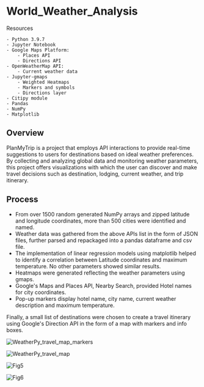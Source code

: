 # World_Weather_Analysis
Resources

    - Python 3.9.7
    - Jupyter Notebook
    - Google Maps Platform:
        - Places API
        - Directions API
    - OpenWeatherMap API:
        - Current weather data
    - Jupyter-gmaps
        - Weighted Heatmaps
        - Markers and symbols
        - Directions layer
    - Citipy module
    - Pandas
    - NumPy
    - Matplotlib

## Overview

PlanMyTrip is a project that employs API interactions to provide real-time suggestions to users for destinations based on ideal weather preferences.   By collecting and analyzing global data and monitoring weather parameters, this project offers visualizations with which the user can discover and make travel decisions such as destination, lodging, current weather, and trip itinerary.  

## Process

- From over 1500 random generated NumPy arrays and zipped latitude and longitude coordinates, more than 500 cities were identified and named.  
- Weather data was gathered from the above APIs list in the form of JSON files, further parsed and repackaged into a pandas dataframe and csv file.  
- The implementation of linear regression models using matplotlib helped to identify a correlation between Latitude coordinates and maximum temperature.  No other parameters showed similar results. 
- Heatmaps were generated reflecting the weather parameters using gmaps.
- Google's Maps and Places API, Nearby Search, provided Hotel names for city coordinates.
- Pop-up markers display hotel name, city name, current weather description and maximum temperature.

Finally, a small list of destinations were chosen to create a travel itinerary using Google's Direction API in the form of a map with markers and info boxes.

![WeatherPy_travel_map_markers](https://user-images.githubusercontent.com/100544761/165880391-826d0726-520a-4246-b46a-e7223ca3566f.png)

![WeatherPy_travel_map](https://user-images.githubusercontent.com/100544761/165880403-210abe18-76d7-4987-a9fe-7aaa61725b51.png)

![Fig5](https://user-images.githubusercontent.com/100544761/165880471-20f7cd3a-d5f9-4e64-9e18-5167a35a75ce.png)

![Fig6](https://user-images.githubusercontent.com/100544761/165880479-a9f96953-6df9-4b5c-b62a-d33715c233d5.png)